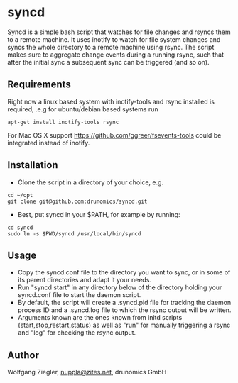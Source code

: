 syncd
=====

Syncd is a simple bash script that watches for file changes and rsyncs them to a remote machine. It uses inotify to watch for file system changes and syncs the whole directory to a remote machine using rsync. The script makes sure to aggregate change events during a running rsync, such that after the initial sync a subsequent sync can be triggered (and so on).

Requirements
------------
Right now a linux based system with inotify-tools and rsync installed is required, .e.g for ubuntu/debian based systems run
```
apt-get install inotify-tools rsync
```

For Mac OS X support https://github.com/ggreer/fsevents-tools could be integrated instead of inotify.


Installation
------------
 * Clone the script in a directory of your choice, e.g.
```
cd ~/opt
git clone git@github.com:drunomics/syncd.git
```
 * Best, put syncd in your $PATH, for example by running:
```
cd syncd
sudo ln -s $PWD/syncd /usr/local/bin/syncd
```

Usage
-----
* Copy the syncd.conf file to the directory you want to sync, or in some of its parent directories and adapt it your needs.
* Run "syncd start" in any directory below of the directory holding your syncd.conf file to start the daemon script.
* By default, the script will create a .syncd.pid file for tracking the daemon process ID and a .syncd.log file to which the rsync output will be written.
* Arguments known are the ones known from initd scripts (start,stop,restart,status) as well as "run" for manually triggering a rsync and "log" for checking the rsync output.


Author
------
Wolfgang Ziegler, nuppla@zites.net, drunomics GmbH
